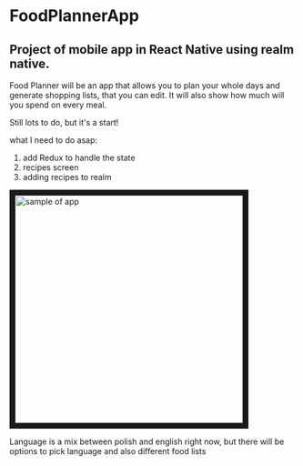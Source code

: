 # FoodPlannerApp
## Project of mobile app in React Native using realm native.

 Food Planner will be an app that allows you to plan your whole days and generate shopping lists, that you can edit. It will also show how much will you spend on every meal.
 
 Still lots to do, but it's a start!
 
 what I need to do asap:
1. add Redux to handle the state
2. recipes screen
3. adding recipes to realm

 
<img src="https://github.com/dagmarawieczorek/FoodPlannerApp/blob/master/images/gif-test-4.gif" 
alt="sample of app" width="400" height="auto" border="10" />


Language is a mix between polish and english right now, but there will be options to pick language and also different food lists



